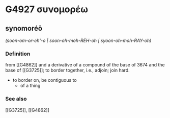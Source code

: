 # G4927 συνομορέω

## synomoréō

_(soon-om-or-eh'-o | soon-oh-moh-REH-oh | syoon-oh-moh-RAY-oh)_

### Definition

from [[G4862]] and a derivative of a compound of the base of 3674 and the base of [[G3725]]; to border together, i.e., adjoin; join hard.

- to border on, be contiguous to
  - of a thing

### See also

[[G3725]], [[G4862]]

